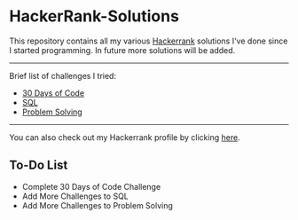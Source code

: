 # HackerRank-Solutions

This repository contains all my various [Hackerrank](https://www.hackerrank.com) solutions I've done since I started programming. In future more solutions will be added.

---

Brief list of challenges I tried:

- [30 Days of Code](https://www.hackerrank.com/domains/tutorials/30-days-of-code)
- [SQL](https://www.hackerrank.com/challenges/select-all-sql/problem)
- [Problem Solving](https://www.hackerrank.com/domains/algorithms)

---

You can also check out my Hackerrank profile by clicking [here](https://www.hackerrank.com/sevilayerkan).

## To-Do List

- Complete 30 Days of Code Challenge
- Add More Challenges to SQL
- Add More Challenges to Problem Solving

